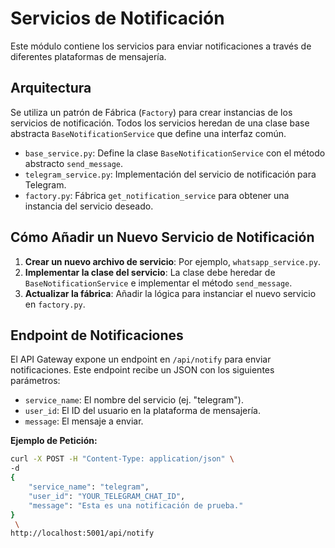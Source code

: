 # Servicios de Notificación

Este módulo contiene los servicios para enviar notificaciones a través de diferentes plataformas de mensajería.

## Arquitectura

Se utiliza un patrón de Fábrica (`Factory`) para crear instancias de los servicios de notificación. Todos los servicios heredan de una clase base abstracta `BaseNotificationService` que define una interfaz común.

-   `base_service.py`: Define la clase `BaseNotificationService` con el método abstracto `send_message`.
-   `telegram_service.py`: Implementación del servicio de notificación para Telegram.
-   `factory.py`: Fábrica `get_notification_service` para obtener una instancia del servicio deseado.

## Cómo Añadir un Nuevo Servicio de Notificación

1.  **Crear un nuevo archivo de servicio**: Por ejemplo, `whatsapp_service.py`.
2.  **Implementar la clase del servicio**: La clase debe heredar de `BaseNotificationService` e implementar el método `send_message`.
3.  **Actualizar la fábrica**: Añadir la lógica para instanciar el nuevo servicio en `factory.py`.

## Endpoint de Notificaciones

El API Gateway expone un endpoint en `/api/notify` para enviar notificaciones. Este endpoint recibe un JSON con los siguientes parámetros:

-   `service_name`: El nombre del servicio (ej. "telegram").
-   `user_id`: El ID del usuario en la plataforma de mensajería.
-   `message`: El mensaje a enviar.

**Ejemplo de Petición:**

```bash
curl -X POST -H "Content-Type: application/json" \
-d 
{
    "service_name": "telegram",
    "user_id": "YOUR_TELEGRAM_CHAT_ID",
    "message": "Esta es una notificación de prueba."
}
 \
http://localhost:5001/api/notify
```

